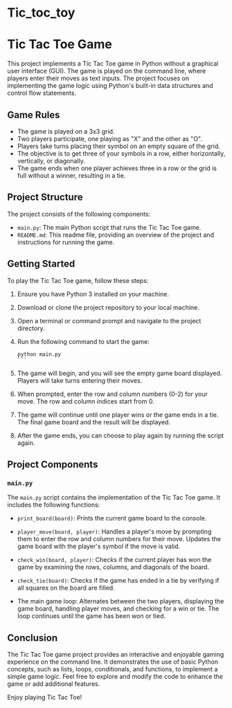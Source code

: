 # Tic_toc_toy

# Tic Tac Toe Game

This project implements a Tic Tac Toe game in Python without a graphical user interface (GUI). The game is played on the command line, where players enter their moves as text inputs. The project focuses on implementing the game logic using Python's built-in data structures and control flow statements.

## Game Rules

- The game is played on a 3x3 grid.
- Two players participate, one playing as "X" and the other as "O".
- Players take turns placing their symbol on an empty square of the grid.
- The objective is to get three of your symbols in a row, either horizontally, vertically, or diagonally.
- The game ends when one player achieves three in a row or the grid is full without a winner, resulting in a tie.

## Project Structure

The project consists of the following components:

- `main.py`: The main Python script that runs the Tic Tac Toe game.
- `README.md`: This readme file, providing an overview of the project and instructions for running the game.

## Getting Started

To play the Tic Tac Toe game, follow these steps:

1. Ensure you have Python 3 installed on your machine.

1. Download or clone the project repository to your local machine.

1. Open a terminal or command prompt and navigate to the project directory.

1. Run the following command to start the game:

   ````
   python main.py
   ```

   ````

1. The game will begin, and you will see the empty game board displayed. Players will take turns entering their moves.

1. When prompted, enter the row and column numbers (0-2) for your move. The row and column indices start from 0.

1. The game will continue until one player wins or the game ends in a tie. The final game board and the result will be displayed.

1. After the game ends, you can choose to play again by running the script again.

## Project Components

### `main.py`

The `main.py` script contains the implementation of the Tic Tac Toe game. It includes the following functions:

- `print_board(board)`: Prints the current game board to the console.

- `player_move(board, player)`: Handles a player's move by prompting them to enter the row and column numbers for their move. Updates the game board with the player's symbol if the move is valid.

- `check_win(board, player)`: Checks if the current player has won the game by examining the rows, columns, and diagonals of the board.

- `check_tie(board)`: Checks if the game has ended in a tie by verifying if all squares on the board are filled.

- The main game loop: Alternates between the two players, displaying the game board, handling player moves, and checking for a win or tie. The loop continues until the game has been won or tied.

## Conclusion

The Tic Tac Toe game project provides an interactive and enjoyable gaming experience on the command line. It demonstrates the use of basic Python concepts, such as lists, loops, conditionals, and functions, to implement a simple game logic. Feel free to explore and modify the code to enhance the game or add additional features.

Enjoy playing Tic Tac Toe!
